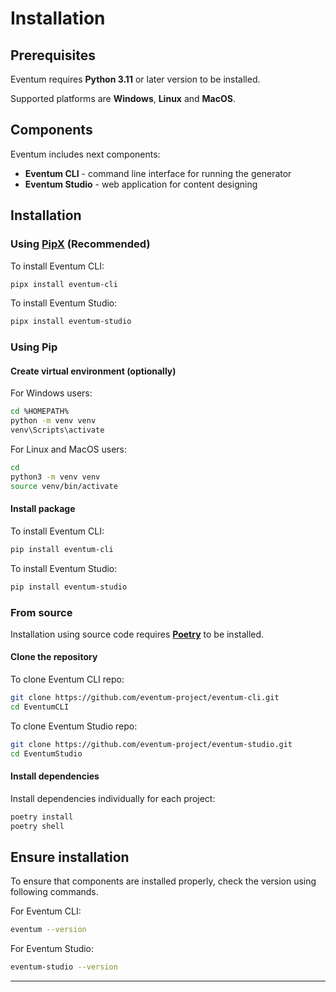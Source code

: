 # Installation

## Prerequisites

Eventum requires **Python 3.11** or later version to be installed.

Supported platforms are **Windows**, **Linux** and **MacOS**.

## Components
Eventum includes next components:
- **Eventum CLI** - command line interface for running the generator
- **Eventum Studio** - web application for content designing 

## Installation

### Using [PipX](https://pipx.pypa.io/stable/) (Recommended)

To install Eventum CLI:
```bash
pipx install eventum-cli
```

To install Eventum Studio:
```bash
pipx install eventum-studio
```

### Using Pip

#### Create virtual environment (optionally)

For Windows users:
```bash
cd %HOMEPATH%
python -m venv venv
venv\Scripts\activate
```

For Linux and MacOS users:
```bash
cd
python3 -m venv venv
source venv/bin/activate
```

#### Install package
To install Eventum CLI:
```bash
pip install eventum-cli
```

To install Eventum Studio:
```bash
pip install eventum-studio
```

### From source

Installation using source code requires **[Poetry](https://python-poetry.org/)** to be installed.

#### Clone the repository

To clone Eventum CLI repo:
```bash
git clone https://github.com/eventum-project/eventum-cli.git
cd EventumCLI
```

To clone Eventum Studio repo:
```bash
git clone https://github.com/eventum-project/eventum-studio.git
cd EventumStudio
```

#### Install dependencies
Install dependencies individually for each project:
```bash
poetry install
poetry shell
```

## Ensure installation

To ensure that components are installed properly, check the version using following commands.

For Eventum CLI:
```bash
eventum --version
```

For Eventum Studio:
```bash
eventum-studio --version
```

---
